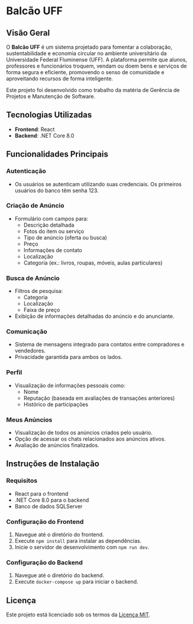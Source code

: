 # Balcão UFF

## Visão Geral
O **Balcão UFF** é um sistema projetado para fomentar a colaboração, sustentabilidade e economia circular no ambiente universitário da Universidade Federal Fluminense (UFF). A plataforma permite que alunos, professores e funcionários troquem, vendam ou doem bens e serviços de forma segura e eficiente, promovendo o senso de comunidade e aproveitando recursos de forma inteligente.

Este projeto foi desenvolvido como trabalho da matéria de Gerência de Projetos e Manutenção de Software.

## Tecnologias Utilizadas
- **Frontend**: React
- **Backend**: .NET Core 8.0

## Funcionalidades Principais
### Autenticação
- Os usuários se autenticam utilizando suas credenciais. Os primeiros usuários do banco têm senha 123.

### Criação de Anúncio
- Formulário com campos para:
  - Descrição detalhada
  - Fotos do item ou serviço
  - Tipo de anúncio (oferta ou busca)
  - Preço
  - Informações de contato
  - Localização
  - Categoria (ex.: livros, roupas, móveis, aulas particulares)

### Busca de Anúncio
- Filtros de pesquisa:
  - Categoria
  - Localização
  - Faixa de preço
- Exibição de informações detalhadas do anúncio e do anunciante.

### Comunicação
- Sistema de mensagens integrado para contatos entre compradores e vendedores.
- Privacidade garantida para ambos os lados.

### Perfil
- Visualização de informações pessoais como:
  - Nome
  - Reputação (baseada em avaliações de transações anteriores)
  - Histórico de participações

### Meus Anúncios
- Visualização de todos os anúncios criados pelo usuário.
- Opção de acessar os chats relacionados aos anúncios ativos.
- Avaliação de anúncios finalizados.

## Instruções de Instalação
### Requisitos
- React para o frontend
- .NET Core 8.0 para o backend
- Banco de dados SQLServer

### Configuração do Frontend
1. Navegue até o diretório do frontend.
2. Execute `npm install` para instalar as dependências.
3. Inicie o servidor de desenvolvimento com `npm run dev`.

### Configuração do Backend
1. Navegue até o diretório do backend.
2. Execute `docker-compose up` para iniciar o backend.

## Licença
Este projeto está licenciado sob os termos da [Licença MIT](LICENSE).

